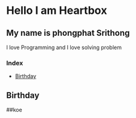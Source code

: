 # Hello I am Heartbox
## My name is phongphat Srithong

I love Programming and I love solving problem
### Index
- [Birthday](#koe)

## Birthday
##koe
